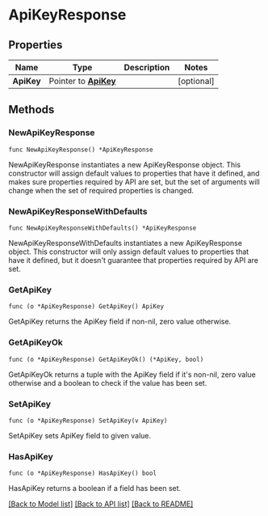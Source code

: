 # ApiKeyResponse

## Properties

Name | Type | Description | Notes
---- | ---- | ----------- | ------
**ApiKey** | Pointer to [**ApiKey**](ApiKey.md) |  | [optional] 

## Methods

### NewApiKeyResponse

`func NewApiKeyResponse() *ApiKeyResponse`

NewApiKeyResponse instantiates a new ApiKeyResponse object.
This constructor will assign default values to properties that have it defined,
and makes sure properties required by API are set, but the set of arguments
will change when the set of required properties is changed.

### NewApiKeyResponseWithDefaults

`func NewApiKeyResponseWithDefaults() *ApiKeyResponse`

NewApiKeyResponseWithDefaults instantiates a new ApiKeyResponse object.
This constructor will only assign default values to properties that have it defined,
but it doesn't guarantee that properties required by API are set.

### GetApiKey

`func (o *ApiKeyResponse) GetApiKey() ApiKey`

GetApiKey returns the ApiKey field if non-nil, zero value otherwise.

### GetApiKeyOk

`func (o *ApiKeyResponse) GetApiKeyOk() (*ApiKey, bool)`

GetApiKeyOk returns a tuple with the ApiKey field if it's non-nil, zero value otherwise
and a boolean to check if the value has been set.

### SetApiKey

`func (o *ApiKeyResponse) SetApiKey(v ApiKey)`

SetApiKey sets ApiKey field to given value.

### HasApiKey

`func (o *ApiKeyResponse) HasApiKey() bool`

HasApiKey returns a boolean if a field has been set.


[[Back to Model list]](../README.md#documentation-for-models) [[Back to API list]](../README.md#documentation-for-api-endpoints) [[Back to README]](../README.md)


